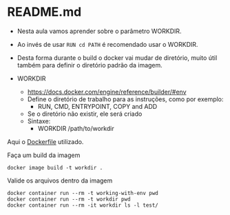# README.md

- Nesta aula vamos aprender sobre o parâmetro WORKDIR.  
- Ao invés de usar `RUN cd PATH` é recomendado usar o WORKDIR.  
- Desta forma durante o build o docker vai mudar de diretório, muito útil também para definir o diretório padrão da imagem.    


- WORKDIR
  - https://docs.docker.com/engine/reference/builder/#env
  - Define o diretório de trabalho para as instruções, como por exemplo:
    - RUN, CMD, ENTRYPOINT, COPY and ADD
  - Se o diretório não existir, ele será criado
  - Sintaxe:
    - WORKDIR /path/to/workdir

Aqui o [Dockerfile](Dockerfile) utilizado.  

Faça um build da imagem
```
docker image build -t workdir .
```

Valide os arquivos dentro da imagem
```
docker container run --rm -t working-with-env pwd
docker container run --rm -t workdir pwd
docker container run --rm -it workdir ls -l test/
```